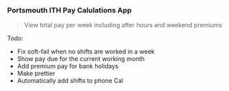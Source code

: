 ### Portsmouth ITH Pay Calulations App

> View total pay per week including after hours and weekend premiums
  
Todo:
* Fix soft-fail when no shifts are worked in a week
* Show pay due for the current working month
* Add premium pay for bank holidays
* Make prettier
* Automatically add shifts to phone Cal
